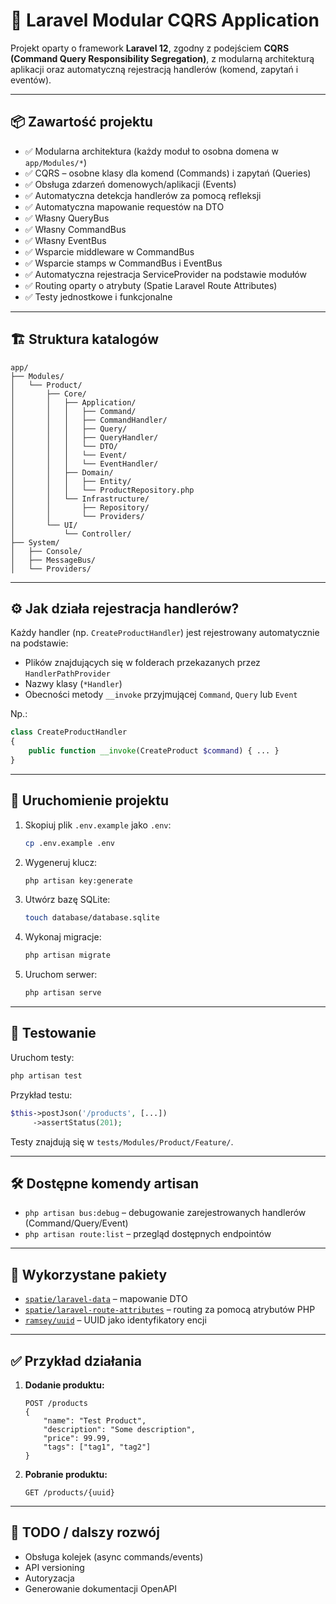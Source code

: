 # 🧱 Laravel Modular CQRS Application

Projekt oparty o framework **Laravel 12**, zgodny z podejściem **CQRS (Command Query Responsibility Segregation)**, z modularną architekturą aplikacji oraz automatyczną rejestracją handlerów (komend, zapytań i eventów).

---

## 📦 Zawartość projektu

- ✅ Modularna architektura (każdy moduł to osobna domena w `app/Modules/*`)
- ✅ CQRS – osobne klasy dla komend (Commands) i zapytań (Queries)
- ✅ Obsługa zdarzeń domenowych/aplikacji (Events)
- ✅ Automatyczna detekcja handlerów za pomocą refleksji
- ✅ Automatyczna mapowanie requestów na DTO
- ✅ Własny QueryBus
- ✅ Własny CommandBus
- ✅ Własny EventBus
- ✅ Wsparcie middleware w CommandBus
- ✅ Wsparcie stamps w CommandBus i EventBus
- ✅ Automatyczna rejestracja ServiceProvider na podstawie modułów
- ✅ Routing oparty o atrybuty (Spatie Laravel Route Attributes)
- ✅ Testy jednostkowe i funkcjonalne

---

## 🏗️ Struktura katalogów

```
app/
├── Modules/
│   └── Product/
│       ├── Core/
│       │   ├── Application/
│       │   │   ├── Command/
│       │   │   ├── CommandHandler/
│       │   │   ├── Query/
│       │   │   ├── QueryHandler/
│       │   │   └── DTO/
│       │   │   └── Event/
│       │   │   └── EventHandler/
│       │   ├── Domain/
│       │   │   ├── Entity/
│       │   │   └── ProductRepository.php
│       │   └── Infrastructure/
│       │       ├── Repository/
│       │       └── Providers/
│       └── UI/
│           └── Controller/
├── System/
│   ├── Console/
│   ├── MessageBus/
│   └── Providers/
```

---

## ⚙️ Jak działa rejestracja handlerów?

Każdy handler (np. `CreateProductHandler`) jest rejestrowany automatycznie na podstawie:

- Plików znajdujących się w folderach przekazanych przez `HandlerPathProvider`
- Nazwy klasy (`*Handler`)
- Obecności metody `__invoke` przyjmującej `Command`, `Query` lub `Event`

Np.:

```php
class CreateProductHandler
{
    public function __invoke(CreateProduct $command) { ... }
}
```

---

## 🚀 Uruchomienie projektu

1. Skopiuj plik `.env.example` jako `.env`:
   ```bash
   cp .env.example .env
   ```

2. Wygeneruj klucz:
   ```bash
   php artisan key:generate
   ```

3. Utwórz bazę SQLite:
   ```bash
   touch database/database.sqlite
   ```

4. Wykonaj migracje:
   ```bash
   php artisan migrate
   ```

5. Uruchom serwer:
   ```bash
   php artisan serve
   ```

---

## 🧪 Testowanie

Uruchom testy:
```bash
php artisan test
```

Przykład testu:
```php
$this->postJson('/products', [...])
     ->assertStatus(201);
```

Testy znajdują się w `tests/Modules/Product/Feature/`.

---

## 🛠️ Dostępne komendy artisan

- `php artisan bus:debug` – debugowanie zarejestrowanych handlerów (Command/Query/Event)
- `php artisan route:list` – przegląd dostępnych endpointów

---

## 🧰 Wykorzystane pakiety

- [`spatie/laravel-data`](https://github.com/spatie/laravel-data) – mapowanie DTO
- [`spatie/laravel-route-attributes`](https://github.com/spatie/laravel-route-attributes) – routing za pomocą atrybutów PHP
- [`ramsey/uuid`](https://github.com/ramsey/uuid) – UUID jako identyfikatory encji

---

## ✅ Przykład działania

1. **Dodanie produktu:**
   ```
   POST /products
   {
       "name": "Test Product",
       "description": "Some description",
       "price": 99.99,
       "tags": ["tag1", "tag2"]
   }
   ```

2. **Pobranie produktu:**
   ```
   GET /products/{uuid}
   ```

---

## 🔄 TODO / dalszy rozwój

- Obsługa kolejek (async commands/events)
- API versioning
- Autoryzacja
- Generowanie dokumentacji OpenAPI
